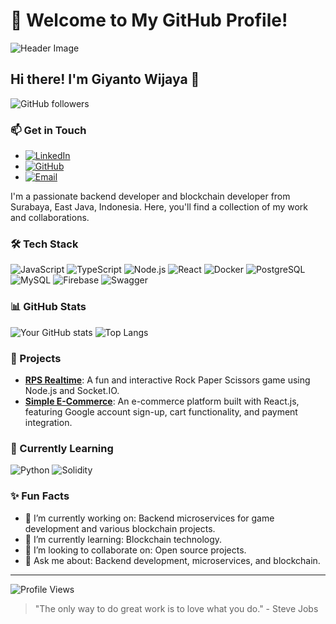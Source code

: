 # 🌟 Welcome to My GitHub Profile!

![Header Image](https://example.com/your-header-image.png)

## Hi there! I'm Giyanto Wijaya 👋

![GitHub followers](https://img.shields.io/github/followers/GiyantoWijaya?style=social) 

### 📫 Get in Touch
- [![LinkedIn](https://img.shields.io/badge/LinkedIn-0A66C2?logo=linkedin&logoColor=white&style=for-the-badge)](https://linkedin.com/in/giyanto-w-4b2028207)
- [![GitHub](https://img.shields.io/badge/GitHub-181717?logo=github&logoColor=white&style=for-the-badge)](https://github.com/GiyantoWijaya)
- [![Email](https://img.shields.io/badge/Email-D14836?logo=gmail&logoColor=white&style=for-the-badge)](mailto:oeigieseng@gmail.com)

I'm a passionate backend developer and blockchain developer from Surabaya, East Java, Indonesia. Here, you'll find a collection of my work and collaborations.

### 🛠 Tech Stack
![JavaScript](https://img.shields.io/badge/JavaScript-F7DF1E?logo=javascript&logoColor=black&style=for-the-badge)
![TypeScript](https://img.shields.io/badge/TypeScript-3178C6?logo=typescript&logoColor=white&style=for-the-badge)
![Node.js](https://img.shields.io/badge/Node.js-339933?logo=node.js&logoColor=white&style=for-the-badge)
![React](https://img.shields.io/badge/React-61DAFB?logo=react&logoColor=black&style=for-the-badge)
![Docker](https://img.shields.io/badge/Docker-2496ED?logo=docker&logoColor=white&style=for-the-badge)
![PostgreSQL](https://img.shields.io/badge/PostgreSQL-336791?logo=postgresql&logoColor=white&style=for-the-badge)
![MySQL](https://img.shields.io/badge/MySQL-4479A1?logo=mysql&logoColor=white&style=for-the-badge)
![Firebase](https://img.shields.io/badge/Firebase-FFCA28?logo=firebase&logoColor=black&style=for-the-badge)
![Swagger](https://img.shields.io/badge/Swagger-85EA2D?logo=swagger&logoColor=black&style=for-the-badge)

### 📊 GitHub Stats
![Your GitHub stats](https://github-readme-stats.vercel.app/api?username=GiyantoWijaya&show_icons=true&theme=radical)
![Top Langs](https://github-readme-stats.vercel.app/api/top-langs/?username=GiyantoWijaya&layout=compact&theme=radical)

### 🚀 Projects
- [**RPS Realtime**](https://github.com/GiyantoWijaya/RPS-Realtime): A fun and interactive Rock Paper Scissors game using Node.js and Socket.IO.
- [**Simple E-Commerce**](https://github.com/GiyantoWijaya/Simple-E-Commerce): An e-commerce platform built with React.js, featuring Google account sign-up, cart functionality, and payment integration.

### 🌱 Currently Learning
![Python](https://img.shields.io/badge/Python-3776AB?logo=python&logoColor=white&style=for-the-badge)
![Solidity](https://img.shields.io/badge/Solidity-363636?logo=solidity&logoColor=white&style=for-the-badge)

### ✨ Fun Facts
- 🔭 I’m currently working on: Backend microservices for game development and various blockchain projects.
- 🌱 I’m currently learning: Blockchain technology.
- 👯 I’m looking to collaborate on: Open source projects.
- 💬 Ask me about: Backend development, microservices, and blockchain.

---

![Profile Views](https://komarev.com/ghpvc/?username=GiyantoWijaya&color=blueviolet&style=flat-square)

> "The only way to do great work is to love what you do." - Steve Jobs
